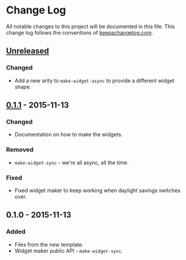 # Change Log
All notable changes to this project will be documented in this file. This change log follows the conventions of [keepachangelog.com](http://keepachangelog.com/).

## [Unreleased][unreleased]
### Changed
- Add a new arity to `make-widget-async` to provide a different widget shape.

## [0.1.1] - 2015-11-13
### Changed
- Documentation on how to make the widgets.

### Removed
- `make-widget-sync` - we're all async, all the time.

### Fixed
- Fixed widget maker to keep working when daylight savings switches over.

## 0.1.0 - 2015-11-13
### Added
- Files from the new template.
- Widget maker public API - `make-widget-sync`.

[unreleased]: https://github.com/your-name/test-auth-soap-server/compare/0.1.1...HEAD
[0.1.1]: https://github.com/your-name/test-auth-soap-server/compare/0.1.0...0.1.1
